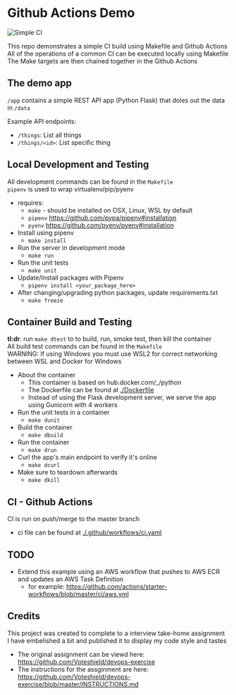 Github Actions Demo
===================
![Simple CI](https://github.com/jameshounshell/github-actions-demo/workflows/Simple%20CI/badge.svg)

This repo demonstrates a simple CI build using Makefile and Github Actions  
All of the operations of a common CI can be executed locally using Makefile  
The Make targets are then chained together in the Github Actions  



The demo app
------------
`/app` contains a simple REST API app (Python Flask) that doles out the data in `/data`

Example API endpoints:
- `/things`: List all things
- `/things/<id>`: List specific thing



Local Development and Testing
-----------------------------
All development commands can be found in the `Makefile`  
`pipenv` is used to wrap virtualenv/pip/pyenv  

- requires: 
    - `make` - should be installed on OSX, Linux, WSL by default
    - `pipenv` https://github.com/pypa/pipenv#installation
    - `pyenv` https://github.com/pyenv/pyenv#installation
- Install using pipenv
    - `make install`
- Run the server in development mode
    - `make run`
- Run the unit tests
    - `make unit`
- Update/Install packages with Pipenv
    - `pipenv install <your_package_here>`
- After changing/upgrading python packages, update requirements.txt
    - `make freeze`



Container Build and Testing
---------------------------
**tl:dr**: run `make dtest` to to build, run, smoke test, then kill the container  
All build test commands can be found in the `Makefile`  
WARNING: If using Windows you must use WSL2 for correct networking between WSL and Docker for Windows

- About the container
    - This container is based on hub.docker.com/_/python
    - The Dockerfile can be found at [./Dockerfile](./Dockefile)
    - Instead of using the Flask development server, we serve the app using Gunicorn with 4 workers
- Run the unit tests in a container
    - `make dunit`
- Build the container
    - `make dbuild`
- Run the container
    - `make drun`
- Curl the app's main endpoint to verify it's online
    - `make dcurl`
- Make sure to teardown afterwards
    - `make dkill`


CI - Github Actions
-------------------
CI is run on push/merge to the master branch
- ci file can be found at [./.github/workflows/ci.yaml](./.github/workflows/ci.yaml)



TODO
----
- Extend this example using an AWS workflow that pushes to AWS ECR and updates an AWS Task Definition
    - for example: https://github.com/actions/starter-workflows/blob/master/ci/aws.yml



Credits
-------
This project was created to complete to a interview take-home assignment  
I have embelished a bit and published it to display my code style and tastes  
- The original assignment can be viewd here: https://github.com/Voteshield/devops-exercise
- The instructions for the assginment are here: https://github.com/Voteshield/devops-exercise/blob/master/INSTRUCTIONS.md